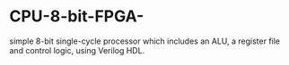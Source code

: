 # CPU-8-bit-FPGA-

simple 8-bit single-cycle processor which includes an ALU, a register file and control logic, using Verilog HDL.

